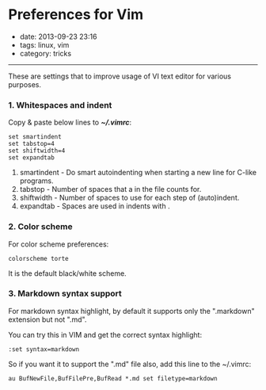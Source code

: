 # Preferences for Vim

- date: 2013-09-23 23:16
- tags: linux, vim
- category: tricks

-----------------------------

These are settings that to improve usage of VI text editor for various purposes.


### 1. Whitespaces and indent

Copy & paste below lines to __*~/.vimrc*__:

```
set smartindent
set tabstop=4
set shiftwidth=4
set expandtab
```

1. smartindent - Do smart autoindenting when starting a new line for C-like programs.
2. tabstop - Number of spaces that a <Tab> in the file counts for.
3. shiftwidth - Number of spaces to use for each step of (auto)indent.
4. expandtab - Spaces are used in indents with <Tab>.

### 2. Color scheme

For color scheme preferences:

```
colorscheme torte
```

It is the default black/white scheme.


### 3. Markdown syntax support

For markdown syntax highlight, by default it supports only the ".markdown" extension but not ".md".

You can try this in VIM and get the correct syntax highlight:

```
:set syntax=markdown
```

So if you want it to support the ".md" file also, add this line to the ~/.vimrc:

```
au BufNewFile,BufFilePre,BufRead *.md set filetype=markdown
```



